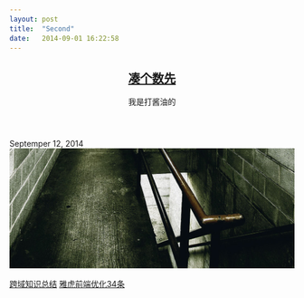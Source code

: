 ```yaml
---
layout: post
title:  "Second"
date:   2014-09-01 16:22:58
---
```


<article class="is-post is-post-excerpt">
	<header>
		<h2><a href="#">凑个数先</a></h2>
		<span class="byline">我是打酱油的</span>
	</header>
	<div class="info">
		<span class="date"><span class="month">Sep<span>temper</span></span> <span class="day">12</span><span class="year">, 2014</span></span>
	</div>
	<a href="#" class="image image-full"><img src="images/fotogrph-dark-stairwell.jpg" alt="" /></a>
	<p>
		<a href="http://www.cnblogs.com/2050/p/3191744.html">跨域知识总结</a>
		<a href="http://www.w3cfuns.com/blog-5441847-5400405.html">雅虎前端优化34条</a>
	</p>
</article>